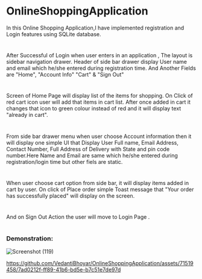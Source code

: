 <h1 >OnlineShoppingApplication</h1>

  In this Online Shopping Application,I have implemented registration and 
Login features using SQLite database.

#

  After Successful of Login when user enters in an application , The layout
is sidebar navigation drawer. Header of side bar drawer display User name 
and email which he/she entered during registration time. And Another Fields 
are "Home", "Account Info" "Cart" & "Sign Out"

#

  Screen of Home Page will display list of the items for shopping. On Click of 
red cart icon user will add that items in cart list. After once added in cart 
it changes that icon to green colour instead of red and it will display text "already in cart".

#

  From side bar drawer menu when user choose Account information then it will
display one simple UI that Display User Full name, Email Address, Contact
Number, Full Address of Delivery with State and pin code number.Here Name and
Email are same which he/she entered during registration/login time but other fiels are static.

#

   When  user choose cart option from side bar, it will display items added in cart by
user. On click of Place order simple Toast message that "Your order has successfully placed" 
will display on the screen.

#

And on Sign Out Action the user will move to Login Page .

#

<h3>Demonstration:</h3>

![Screenshot (119)](https://github.com/VedantiBhoyar/OnlineShoppingApplication/assets/71519458/acecb262-1c28-45b8-9284-0d37a03960d1)



https://github.com/VedantiBhoyar/OnlineShoppingApplication/assets/71519458/7ad0212f-ff89-41b6-bd5e-b7c51e7de97d


